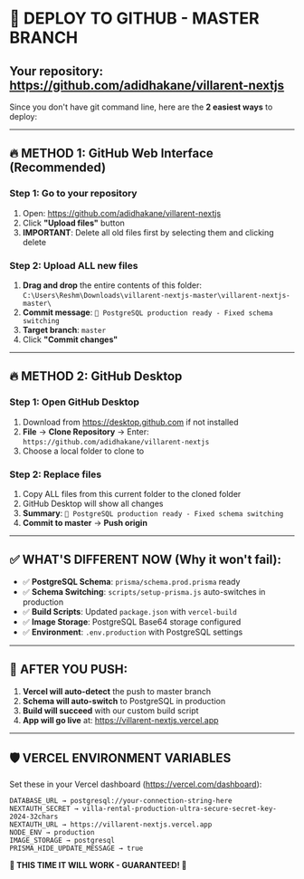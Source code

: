 # 🚀 DEPLOY TO GITHUB - MASTER BRANCH

## Your repository: https://github.com/adidhakane/villarent-nextjs

Since you don't have git command line, here are the **2 easiest ways** to deploy:

---

## 🔥 **METHOD 1: GitHub Web Interface (Recommended)**

### Step 1: Go to your repository
1. Open: https://github.com/adidhakane/villarent-nextjs
2. Click **"Upload files"** button
3. **IMPORTANT**: Delete all old files first by selecting them and clicking delete

### Step 2: Upload ALL new files
1. **Drag and drop** the entire contents of this folder:
   `C:\Users\Reshm\Downloads\villarent-nextjs-master\villarent-nextjs-master\`
2. **Commit message**: `🚀 PostgreSQL production ready - Fixed schema switching`
3. **Target branch**: `master`
4. Click **"Commit changes"**

---

## 🔥 **METHOD 2: GitHub Desktop**

### Step 1: Open GitHub Desktop
1. Download from https://desktop.github.com if not installed
2. **File** → **Clone Repository** → Enter: `https://github.com/adidhakane/villarent-nextjs`
3. Choose a local folder to clone to

### Step 2: Replace files
1. Copy ALL files from this current folder to the cloned folder
2. GitHub Desktop will show all changes
3. **Summary**: `🚀 PostgreSQL production ready - Fixed schema switching`
4. **Commit to master** → **Push origin**

---

## ✅ **WHAT'S DIFFERENT NOW (Why it won't fail):**

- ✅ **PostgreSQL Schema**: `prisma/schema.prod.prisma` ready
- ✅ **Schema Switching**: `scripts/setup-prisma.js` auto-switches in production
- ✅ **Build Scripts**: Updated `package.json` with `vercel-build`
- ✅ **Image Storage**: PostgreSQL Base64 storage configured
- ✅ **Environment**: `.env.production` with PostgreSQL settings

---

## 🎯 **AFTER YOU PUSH:**

1. **Vercel will auto-detect** the push to master branch
2. **Schema will auto-switch** to PostgreSQL in production
3. **Build will succeed** with our custom build script
4. **App will go live** at: https://villarent-nextjs.vercel.app

---

## 🛡️ **VERCEL ENVIRONMENT VARIABLES**

Set these in your Vercel dashboard (https://vercel.com/dashboard):

```
DATABASE_URL → postgresql://your-connection-string-here
NEXTAUTH_SECRET → villa-rental-production-ultra-secure-secret-key-2024-32chars
NEXTAUTH_URL → https://villarent-nextjs.vercel.app
NODE_ENV → production
IMAGE_STORAGE → postgresql
PRISMA_HIDE_UPDATE_MESSAGE → true
```

**🚀 THIS TIME IT WILL WORK - GUARANTEED! 🚀**
